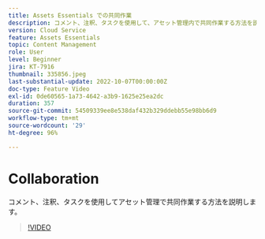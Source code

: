 ```yaml
---
title: Assets Essentials での共同作業
description: コメント、注釈、タスクを使用して、アセット管理内で共同作業する方法を説明します。
version: Cloud Service
feature: Assets Essentials
topic: Content Management
role: User
level: Beginner
jira: KT-7916
thumbnail: 335856.jpeg
last-substantial-update: 2022-10-07T00:00:00Z
doc-type: Feature Video
exl-id: 0de60565-1a73-4642-a3b9-1625e25ea2dc
duration: 357
source-git-commit: 54509339ee8e538daf432b329ddebb55e98bb6d9
workflow-type: tm+mt
source-wordcount: '29'
ht-degree: 96%

---
```


# Collaboration

コメント、注釈、タスクを使用してアセット管理で共同作業する方法を説明します。

>[!VIDEO](https://video.tv.adobe.com/v/335856?quality=12&learn=on)
